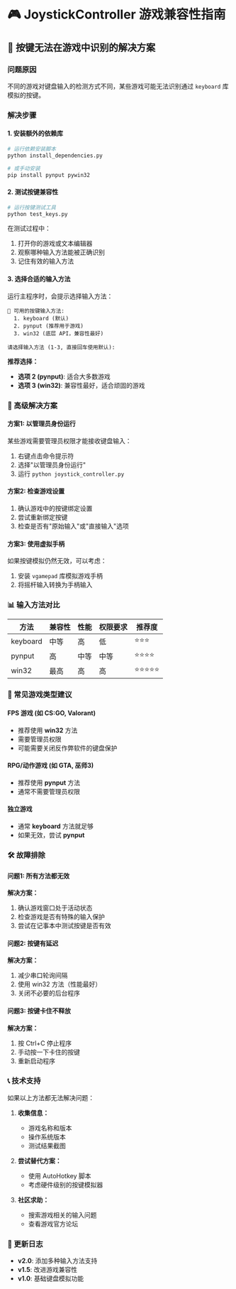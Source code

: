 # 🎮 JoystickController 游戏兼容性指南

## 🚨 按键无法在游戏中识别的解决方案

### 问题原因
不同的游戏对键盘输入的检测方式不同，某些游戏可能无法识别通过 `keyboard` 库模拟的按键。

### 解决步骤

#### 1. 安装额外的依赖库
```bash
# 运行依赖安装脚本
python install_dependencies.py

# 或手动安装
pip install pynput pywin32
```

#### 2. 测试按键兼容性
```bash
# 运行按键测试工具
python test_keys.py
```

在测试过程中：
1. 打开你的游戏或文本编辑器
2. 观察哪种输入方法能被正确识别
3. 记住有效的输入方法

#### 3. 选择合适的输入方法
运行主程序时，会提示选择输入方法：

```
🎯 可用的按键输入方法:
  1. keyboard (默认)
  2. pynput (推荐用于游戏)
  3. win32 (底层 API，兼容性最好)

请选择输入方法 (1-3, 直接回车使用默认):
```

**推荐选择：**
- **选项 2 (pynput)**: 适合大多数游戏
- **选项 3 (win32)**: 兼容性最好，适合顽固的游戏

### 🔧 高级解决方案

#### 方案1: 以管理员身份运行
某些游戏需要管理员权限才能接收键盘输入：
1. 右键点击命令提示符
2. 选择"以管理员身份运行"
3. 运行 `python joystick_controller.py`

#### 方案2: 检查游戏设置
1. 确认游戏中的按键绑定设置
2. 尝试重新绑定按键
3. 检查是否有"原始输入"或"直接输入"选项

#### 方案3: 使用虚拟手柄
如果按键模拟仍然无效，可以考虑：
1. 安装 `vgamepad` 库模拟游戏手柄
2. 将摇杆输入转换为手柄输入

### 📊 输入方法对比

| 方法 | 兼容性 | 性能 | 权限要求 | 推荐度 |
|------|--------|------|----------|--------|
| keyboard | 中等 | 高 | 低 | ⭐⭐⭐ |
| pynput | 高 | 中等 | 中等 | ⭐⭐⭐⭐ |
| win32 | 最高 | 高 | 高 | ⭐⭐⭐⭐⭐ |

### 🎯 常见游戏类型建议

#### FPS 游戏 (如 CS:GO, Valorant)
- 推荐使用 **win32** 方法
- 需要管理员权限
- 可能需要关闭反作弊软件的键盘保护

#### RPG/动作游戏 (如 GTA, 巫师3)
- 推荐使用 **pynput** 方法
- 通常不需要管理员权限

#### 独立游戏
- 通常 **keyboard** 方法就足够
- 如果无效，尝试 **pynput**

### 🛠️ 故障排除

#### 问题1: 所有方法都无效
**解决方案：**
1. 确认游戏窗口处于活动状态
2. 检查游戏是否有特殊的输入保护
3. 尝试在记事本中测试按键是否有效

#### 问题2: 按键有延迟
**解决方案：**
1. 减少串口轮询间隔
2. 使用 win32 方法（性能最好）
3. 关闭不必要的后台程序

#### 问题3: 按键卡住不释放
**解决方案：**
1. 按 Ctrl+C 停止程序
2. 手动按一下卡住的按键
3. 重新启动程序

### 📞 技术支持

如果以上方法都无法解决问题：

1. **收集信息：**
   - 游戏名称和版本
   - 操作系统版本
   - 测试结果截图

2. **尝试替代方案：**
   - 使用 AutoHotkey 脚本
   - 考虑硬件级别的按键模拟器

3. **社区求助：**
   - 搜索游戏相关的输入问题
   - 查看游戏官方论坛

### 🔄 更新日志

- **v2.0**: 添加多种输入方法支持
- **v1.5**: 改进游戏兼容性
- **v1.0**: 基础键盘模拟功能
